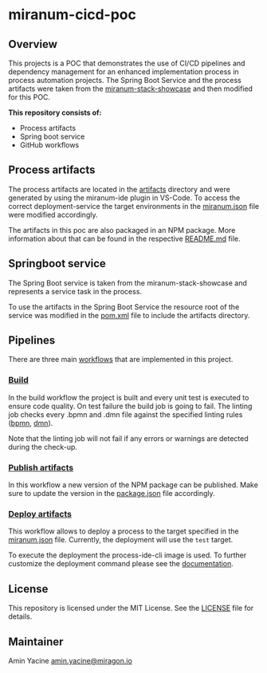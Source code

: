 # miranum-cicd-poc

## Overview
This projects is a POC that demonstrates the use of CI/CD pipelines and dependency management for an enhanced 
implementation process in process automation projects. The Spring Boot Service and the process artifacts were
taken from the [miranum-stack-showcase](https://github.com/Miragon/miranum-stack-showcase/tree/main) and then modified 
for this POC.

**This repository consists of:** 
- Process artifacts
- Spring boot service 
- GitHub workflows


## Process artifacts
The process artifacts are located in the [artifacts](artifacts) directory and were generated by using the miranum-ide 
plugin in VS-Code. To access the correct deployment-service the target environments in the [miranum.json](artifacts/miranum.json) 
file were modified accordingly.

The artifacts in this poc are also packaged in an NPM package. More information about that can be found in the respective 
[README.md](artifacts/README.md) file. 


## Springboot service
The Spring Boot service is taken from the miranum-stack-showcase and represents a service task in the process.

To use the artifacts in the Spring Boot Service the resource root of the service was modified in the 
[pom.xml](order-example/order-example-camunda7/pom.xml) file to include the artifacts directory.


## Pipelines
There are three main [workflows](.github/workflows) that are implemented in this project. 

### [Build](.github/workflows/build.yaml)
In the build workflow the project is built and every unit test is executed to ensure code quality. On test failure the build job
is going to fail. The linting job checks every .bpmn and .dmn file against the specified linting rules 
([bpmn](.bpmnlintrc), [dmn](.dmnlintrc)). 

Note that the linting job will not fail if any errors or warnings are detected 
during the check-up. 

### [Publish artifacts](.github/workflows/publish_artifacts.yaml)
In this workflow a new version of the NPM package can be published. Make sure to update the version in the 
[package.json](artifacts/package.json) file accordingly.

### [Deploy artifacts](.github/workflows/deploy_artifacts.yaml)
This workflow allows to deploy a process to the target specified in the [miranum.json](artifacts/miranum.json) file. 
Currently, the deployment will use the `test` target. 

To execute the deployment the process-ide-cli image is used. To further customize the deployment command please see the
[documentation](https://miranum.com/docs/components/miranum-ide/commands/deployment_api).


## License
This repository is licensed under the MIT License. See the [LICENSE](LICENSE) file for details.

## Maintainer
Amin Yacine <amin.yacine@miragon.io>
